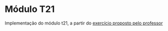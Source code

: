 # Módulo T21

Implementação do módulo t21, a partir do [exercício proposto pelo professor](https://github.com/kyriosdata/oo/blob/master/topicos/21.md)
